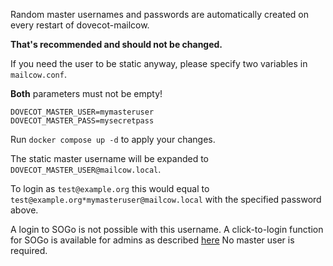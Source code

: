 Random master usernames and passwords are automatically created on every restart of dovecot-mailcow.

**That's recommended and should not be changed.**

If you need the user to be static anyway, please specify two variables in `mailcow.conf`.

**Both** parameters must not be empty!

```
DOVECOT_MASTER_USER=mymasteruser
DOVECOT_MASTER_PASS=mysecretpass
```

Run `docker compose up -d` to apply your changes.

The static master username will be expanded to `DOVECOT_MASTER_USER@mailcow.local`.

To login as `test@example.org` this would equal to `test@example.org*mymasteruser@mailcow.local` with the specified password above.

A login to SOGo is not possible with this username. A click-to-login function for SOGo is available for admins as described [here](https://mailcow.github.io/mailcow-dockerized-docs/debug-admin_login_sogo/)
No master user is required.